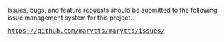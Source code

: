 <p>Issues, bugs, and feature requests should be submitted to the following issue management system for this project.</p>
<div class="source"><pre class="prettyprint"><a class="externalLink" href="https://github.com/marytts/marytts/issues/">https://github.com/marytts/marytts/issues/</a></pre></div></div>
                  </div>
            </div>
          </div>

